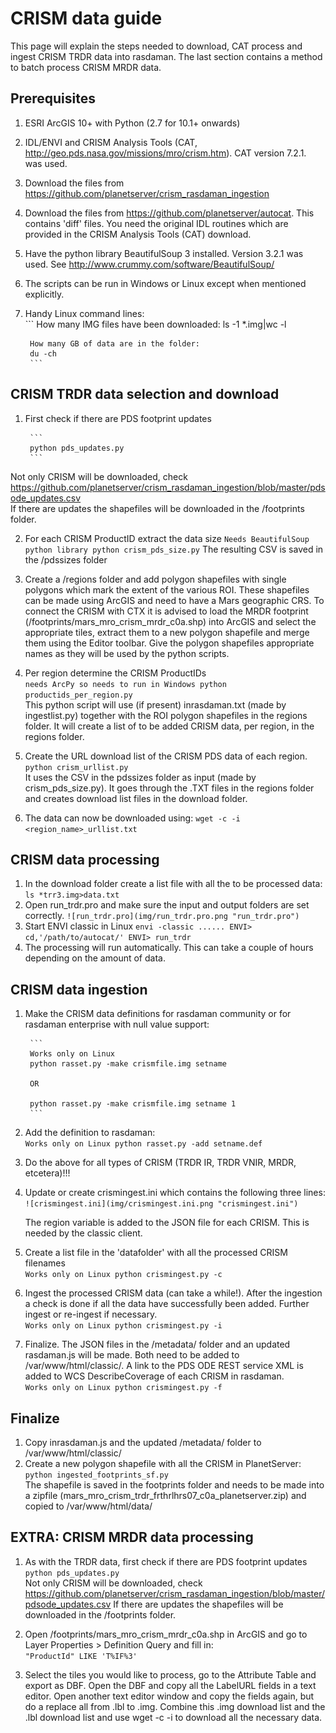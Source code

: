 # CRISM data guide  

This page will explain the steps needed to download, CAT process and ingest CRISM TRDR data into rasdaman. The last 
section contains a method to batch process CRISM MRDR data. 

## Prerequisites
1. ESRI ArcGIS 10+ with Python (2.7 for 10.1+ onwards)
2. IDL/ENVI and CRISM Analysis Tools (CAT, http://geo.pds.nasa.gov/missions/mro/crism.htm). CAT version 7.2.1. was used.
3. Download the files from https://github.com/planetserver/crism_rasdaman_ingestion
4. Download the files from https://github.com/planetserver/autocat. This contains 'diff' files. You need the original IDL routines which are provided in the CRISM Analysis Tools (CAT) download.
5. Have the python library BeautifulSoup 3 installed. Version 3.2.1 was used. See http://www.crummy.com/software/BeautifulSoup/
6. The scripts can be run in Windows or Linux except when mentioned explicitly.
7. Handy Linux command lines:   
        ```
        How many IMG files have been downloaded:
        ls -1 *.img|wc -l
 
        How many GB of data are in the folder:
        du -ch
        ```     
        
## CRISM TRDR data selection and download
1. First check if there are PDS footprint updates       

        ```
        python pds_updates.py
        ```     

Not only CRISM will be downloaded, check https://github.com/planetserver/crism_rasdaman_ingestion/blob/master/pdsode_updates.csv                          
If there are updates the shapefiles will be downloaded in the /footprints folder.

2. For each CRISM ProductID extract the data size
        ```
        Needs BeautifulSoup python library
        python crism_pds_size.py
        ```
        The resulting CSV is saved in the /pdssizes folder
        
3. Create a /regions folder and add polygon shapefiles with single polygons which mark the extent of the various ROI. These shapefiles can be made using ArcGIS and need to have a Mars geographic CRS. To connect the CRISM with CTX it is advised to load the MRDR footprint (/footprints/mars_mro_crism_mrdr_c0a.shp) into ArcGIS and select the appropriate tiles, extract them to a new polygon shapefile and merge them using the Editor toolbar. Give the polygon shapefiles appropriate names as they will be used by the python scripts.

4. Per region determine the CRISM ProductIDs    
        ```
        needs ArcPy so needs to run in Windows
        python productids_per_region.py
        ```     
This python script will use (if present) inrasdaman.txt (made by ingestlist.py) together with the ROI polygon shapefiles in the regions folder. It will create a list of to be added CRISM data, per region, in the regions folder.

5. Create the URL download list of the CRISM PDS data of each region.   
        ```
        python crism_urllist.py
        ```     
        It uses the CSV in the pdssizes folder as input (made by crism_pds_size.py). It goes through the .TXT files in           the regions folder and creates download list files in the download folder.
6. The data can now be downloaded using:
        ```
        wget -c -i <region_name>_urllist.txt
        ```     

## CRISM data processing

1. In the download folder create a list file with all the to be processed data:
        ```
        ls *trr3.img>data.txt
        ```
2. Open run_trdr.pro and make sure the input and output folders are set correctly.
        ```
        ![run_trdr.pro](img/run_trdr.pro.png "run_trdr.pro")
        ```
3. Start ENVI classic in Linux
        ```
        envi -classic
        ......
        ENVI> cd,'/path/to/autocat/'
        ENVI> run_trdr
        ```
4. The processing will run automatically. This can take a couple of hours depending on the amount of data.

## CRISM data ingestion
1. Make the CRISM data definitions for rasdaman community or for rasdaman enterprise with null value support:   
        
        ```
        Works only on Linux
        python rasset.py -make crismfile.img setname
         
        OR
         
        python rasset.py -make crismfile.img setname 1
        ```     
2. Add the definition to rasdaman:      
        ```
        Works only on Linux
        python rasset.py -add setname.def
        ```     
3. Do the above for all types of CRISM (TRDR IR, TRDR VNIR, MRDR, etcetera)!!!
4. Update or create crismingest.ini which contains the following three lines:   
        ```
        ![crismingest.ini](img/crismingest.ini.png "crismingest.ini")
        ```     
        
   The region variable is added to the JSON file for each CRISM. This is needed by the classic client.

5. Create a list file in the 'datafolder' with all the processed CRISM filenames        
        ```
        Works only on Linux
        python crismingest.py -c
        ```     
6. Ingest the processed CRISM data (can take a while!). After the ingestion a check is done if all the data have successfully been added. Further ingest or re-ingest if necessary.      
        ```
        Works only on Linux
        python crismingest.py -i
        ```     
7. Finalize. The JSON files in the /metadata/ folder and an updated rasdaman.js will be made. Both need to be added to /var/www/html/classic/. A link to the PDS ODE REST service XML is added to WCS DescribeCoverage of each CRISM in rasdaman.       
        ```
        Works only on Linux
        python crismingest.py -f
        ```     
        
## Finalize
1. Copy inrasdaman.js and the updated /metadata/ folder to /var/www/html/classic/
2. Create a new polygon shapefile with all the CRISM in PlanetServer:   
        ```
        python ingested_footprints_sf.py 
        ```     
The shapefile is saved in the footprints folder and needs to be made into a zipfile (mars_mro_crism_trdr_frthrlhrs07_c0a_planetserver.zip) and copied to /var/www/html/data/

## EXTRA: CRISM MRDR data processing
1. As with the TRDR data, first check if there are PDS footprint updates        
        ```
        python pds_updates.py
        ```     
Not only CRISM will be downloaded, check https://github.com/planetserver/crism_rasdaman_ingestion/blob/master/pdsode_updates.csv
If there are updates the shapefiles will be downloaded in the /footprints folder.

2. Open /footprints/mars_mro_crism_mrdr_c0a.shp in ArcGIS and go to Layer Properties > Definition Query and fill in:    
        ```
        "ProductId" LIKE 'T%IF%3'
        ```     
3. Select the tiles you would like to process, go to the Attribute Table and export as DBF. Open the DBF and copy all the LabelURL fields in a text editor. Open another text editor window and copy the fields again, but do a replace all from .lbl to .img. Combine this .img download list and the .lbl download list and use wget -c -i <listfile> to download all the necessary data.


